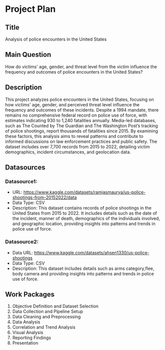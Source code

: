 # Project Plan

## Title
Analysis of police encounters in the United States

## Main Question

How do victims' age, gender, and threat level from the victim influence the frequency and outcomes of police encounters in the United States?

## Description

This project analyzes police encounters in the United States, focusing on how victims' age, gender, and perceived threat level influence the frequency and outcomes of these incidents. Despite a 1994 mandate, there remains no comprehensive federal record on police use of force, with estimates indicating 930 to 1,240 fatalities annually. Media-led databases, such as The Counted by The Guardian and The Washington Post’s tracking of police shootings, report thousands of fatalities since 2015. By examining these factors, this analysis aims to reveal patterns and contribute to informed discussions on law enforcement practices and public safety. The dataset includes over 7,700 records from 2015 to 2022, detailing victim demographics, incident circumstances, and geolocation data.

## Datasources


### Datasource1: 
* URL: https://www.kaggle.com/datasets/ramjasmaurya/us-police-shootings-from-20152022/data 
* Data Type: CSV
* Description: This dataset contains records of police shootings in the United States from 2015 to 2022. It includes details such as the date of the incident, manner of death, demographics of the individuals involved, and geographic location, providing insights into patterns and trends in police use of force.

### Datasource2: 
* Data URL: https://www.kaggle.com/datasets/ahsen1330/us-police-shootings
* Data Type: CSV
* Description: This dataset includes details such as arms category,flee, body camera and providing insights into patterns and trends in police use of force.

## Work Packages

<!-- List of work packages ordered sequentially, each pointing to an issue with more details. -->

1. Objective Definition and Dataset Selection
2. Data Collection and Pipeline Setup
3. Data Cleaning and Preprocessing
4. Data Analysis
5. Correlation and Trend Analysis
6. Visual Analysis
7. Reporting Findings
8. Presentation
